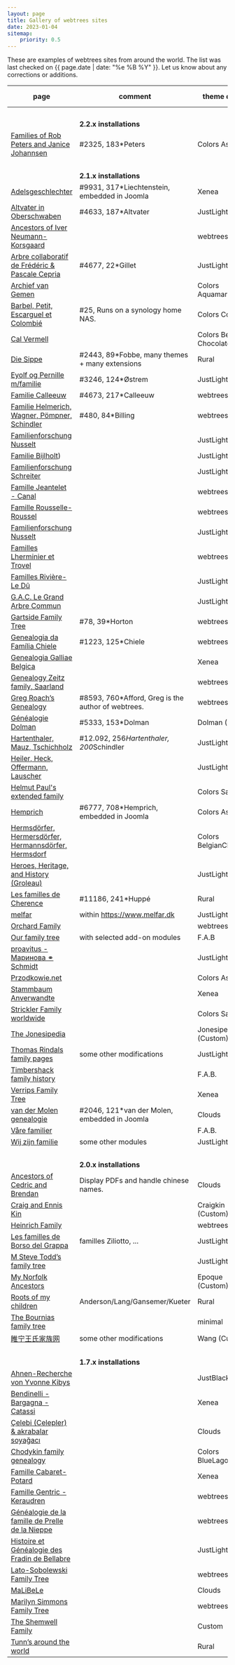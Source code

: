 ```yaml
---
layout: page
title: Gallery of webtrees sites
date: 2023-01-04
sitemap:
    priority: 0.5
---
```


These are examples of webtrees sites from around the world.  The list was last checked on
{{ page.date | date: "%e %B %Y" }}.  Let us know about any corrections or additions.

| page | comment | theme default | wt version | area (main) |
|---|---|---|---|---|
| &nbsp;|&nbsp;|&nbsp;|&nbsp;|&nbsp;|
| |<b>2.2.x installations</b>||||
| [Families of Rob Peters and Janice Johannsen](https://www.skatekey.net) |#2325, 183*Peters|Colors Ash|2.2.0-dev|nl, us|
| &nbsp;|&nbsp;|&nbsp;|&nbsp;|&nbsp;|
| |<b>2.1.x installations</b>||||
| [Adelsgeschlechter](https://www.verwandten.info/genealogien/familienbuecher) |#9931, 317*Liechtenstein, embedded in Joomla|Xenea|2.1.15|de|
| [Altvater in Oberschwaben](https://micha-a.info/micgen) |#4633, 187*Altvater|JustLight| 2.1.15 | de |
| [Ancestors of Iver Neumann-Korsgaard](https://iverneumann.no/webtrees) | |webtrees|2.1.15|no|
| [Arbre collaboratif de Frédéric & Pascale Cepria](https://www.cepria.fr) |#4677, 22*Gillet|JustLight|2.1.15|fr, de|
| [Archief van Gemen](https://www.vangemen.nl) ||Colors Aquamarin|2.1.15|nl|
| [Barbel, Petit, Escarguel et Colombié](https://barbel.synology.me/webtrees)|#25, Runs on a synology home NAS.|Colors Coffee|2.1.15|fr|
| [Cal Vermell](https://www.calvermell.cat/webtrees) ||Colors Belgian Chocolate|2.1.7|cat|
| [Die Sippe](https://freris.de) |#2443, 89*Fobbe, many themes + many extensions |Rural|2.1.15|de|
| [Eyolf og Pernille m/familie](http://oestrem.com/webtrees) |#3246, 124*Østrem|JustLight|2.1.15|no|
| [Familie Calleeuw](https://stamboom.calleeuw.be) |#4673, 217*Calleeuw|webtrees|2.1.7|be|
| [Familie Helmerich, Wagner, Pömpner, Schindler](https://helmerich.family/) |#480, 84*Billing|webtrees|2.1.15|de|
| [Familienforschung Nusselt](https://family.nusselt.de) ||JustLight|2.1.15|de|
| [Familie Bijlholt](https://www.onsverleden.eu/webtrees/tree/bijlholt)) ||JustLight|2.1.16|nl|
| [Familienforschung Schreiter](https://genealogie.schreiter.info) ||JustLight|2.1.7|de|
| [Famille Jeantelet - Canal](https://www.jeantelet.fr/webtrees) ||webtrees|2.1.8|fr|
| [Famille Rousselle-Roussel](http://rousselle-roussel.fr) ||webtrees|2.1.7|fr|
| [Familienforschung Nusselt](https://family.nusselt.de) ||JustLight|2.1.15|de|
| [Familles Lherminier et Trovel](http://lherminier.fr/webtrees) ||webtrees|2.1.15|fr|
| [Familles Rivière-Le Dû](https://gustine.eu/wt) ||JustLight|2.1.15|fr|
| [G.A.C. Le Grand Arbre Commun](https://wt.rauhut.eu) ||JustLight|2.1.15|fr, de, us|
| [Gartside Family Tree](https://gartside.net/webtrees) |#78, 39*Horton|webtrees|2.1.13|us|
| [Genealogia da Família Chiele](https://www.chiele.net) |#1223, 125*Chiele|webtrees|2.1.6|it|
| [Genealogia Galliae Belgica](https://www.ghezibde.net/genealogie) ||Xenea|2.1.13|be|
| [Genealogy Zeitz family, Saarland](https://www.zeitzfamily.org/webtrees_2012) ||webtrees|2.1.7|de|
| [Greg Roach’s Genealogy](https://fisharebest.webtrees.net) |#8593, 760*Afford, Greg is the author of webtrees.|webtrees|2.1.15|en|
| [Généalogie Dolman](https://www.dolman.fr) |#5333, 153*Dolman|Dolman (Custom)|2.1.15|fr, en|
| [Hartenthaler, Mauz, Tschichholz](https://ahnen.hartenthaler.eu) |#12.092, 256*Hartenthaler, 200*Schindler|JustLight|2.1.15|de, at|
| [Heiler, Heck, Offermann, Lauscher](https://www.heiler-ahnen.de) ||JustLight|2.1.15|de|
| [Helmut Paul's extended family](https://www.helmutpaul.at) ||Colors Sage|2.1.15|at|
| [Hemprich](https://www.familienforschung-hemprich.de/index.php/en/hemprich-pedigree) |#6777, 708*Hemprich, embedded in Joomla|Colors Ash|2.1.15|de|
| [Hermsdörfer, Hermersdörfer, Hermannsdörfer, Hermsdorf](https://hermsdoerfer.familyds.com/webtrees) ||Colors BelgianChocolate|2.1.15|de|
| [Heroes, Heritage, and History (Groleau)](https://unigen.us) ||JustLight|2.1.15|us|
| [Les familles de Cherence](https://www.cherence95-fr.org/webtrees) |#11186, 241*Huppé|Rural|2.1.15|fr|
| [melfar](https://melfar.dk/webtrees) |within https://www.melfar.dk|JustLight|2.1.15|dk|
| [Orchard Family](https://www.ourkin.org) ||webtrees|2.1.7|au|
| [Our family tree](https://thespiegels.com/ourtree) |with selected add-on modules|F.A.B|2.1.15|de, us|
| [proavitus - Маринова ⚭ Schmidt](https://www.proavitus.de) ||JustLight|2.1.15|de|
| [Przodkowie.net](https://przodkowie.net) ||Colors Ash|2.1.15|pl|
| [Stammbaum Anverwandte](https://stammbaum.anverwandte.info) ||Xenea|2.1.15|de|
| [Strickler Family worldwide](https://www.strickler.info/webtrees) ||Colors Sage|2.1.15|de|
| [The Jonesipedia](https://www.jonesipedia.com) ||Jonesipedia (Custom)|2.1.13|us|
| [Thomas Rindals family pages](https://thomas.rindal.name) | some other modifications |JustLight|2.1.7||
| [Timbershack family history](https://www.timbershack.co.uk) ||F.A.B.|2.1.15|uk, scot|
| [Verrips Family Tree](https://verrips.com) ||Xenea|2.1.15|nl|
| [van der Molen genealogie](http://www.vdrmolen.com/genealogie-van-der-molen/webtrees-bridge)|#2046, 121*van der Molen, embedded in Joomla|Clouds|2.1.6|nl|
| [Våre familier](https://visitusinmaputo.com/webtree) ||F.A.B.|2.1.15|no|
| [Wij zijn familie](https://wijzijnfamilie.nl) | some other modules |JustLight|2.1.15|nl|
| &nbsp;|&nbsp;|&nbsp;|&nbsp;|&nbsp;|
| |<b>2.0.x installations</b>||||
| [Ancestors of Cedric and Brendan](https://chinngroup.com/ancestors) |Display PDFs and handle chinese names.|Clouds|2.0.16|en|
| [Craig and Ennis Kin](https://craigkin.com/tree/Craig) ||Craigkin (Custom)|2.0.11|us|
| [Heinrich Family](http://www.heinrich.id.au/webtrees) ||webtrees|2.0.17|au|
| [Les familles de Borso del Grappa](http://www.venarbol.net/borsodg31) |familles Ziliotto, ...|JustLight|2.0.25|it|
| [M Steve Todd’s family tree](https://webtrees.mstevetodd.com) ||JustLight|2.0.15|us|
| [My Norfolk Ancestors](https://mynorfolkancestors.net) ||Epoque (Custom)|2.0.12|en|
| [Roots of my children](https://genealogy.dbq-andersons.com) |Anderson/Lang/Gansemer/Kueter|Rural|2.0.19| us |
| [The Bournias family tree](http://webtrees.bournias.net) ||minimal|2.0.25|gr|
| [睢宁王氏家族网](https://www.snwsjz.com) |some other modifications|Wang (Custom)|2.0.19|cn|
| &nbsp;|&nbsp;|&nbsp;|&nbsp;|&nbsp;|
| |<b>1.7.x installations</b>||||
| [Ahnen-Recherche von Yvonne Kibys](http://www.ahnen-recherche.de/webtrees) || JustBlack | 1.7.11 | de |
| [Bendinelli - Bargagna - Catassi](http://webtrees.bendinelliclaudio.it) || Xenea | 1.7.18 | it |
| [Çelebi (Celepler) & akrabalar soyağacı](https://www.celebi24.com) ||Clouds|1.7.20|tr|
| [Chodykin family genealogy](http://www.chodykin.lt) ||Colors BlueLagoon|1.7.9|lt|
| [Famille Cabaret-Potard](http://genea.mont-saint-jean.com) ||Xenea|1.7.17|fr|
| [Famille Gentric - Keraudren](http://andre.gentric.free.fr/webtrees) ||webtrees|1.7.13|fr|
| [Généalogie de la famille de Prelle de la Nieppe](https://genealogie.deprelledelanieppe.be) ||webtrees|1.7.19|be|
| [Histoire et Généalogie des Fradin de Bellabre](https://www.bellabre.com) ||JustLight|1.7.17|fr|
| [Lato-Sobolewski Family Tree](https://www.familytree.latoga.com) ||webtrees|1.7.19|pl|
| [MaLiBeLe](http://www.malibele.org) ||Clouds|1.7.19|fr|
| [Marilyn Simmons Family Tree](http://www.josephsimmons.com) ||webtrees|1.7.18|bm|
| [The Shemwell Family](https://shemwellfamily.com) ||Custom|1.7.20|us|
| [Tunn’s around the world](https://tunn.synology.me/gen) ||Rural|1.7.14||
